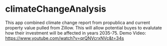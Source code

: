 # climateChangeAnalysis
This app combined climate change report from propublica and current property value pulled from Zillow. This will allow potential buyes to evalutate how their investment will be affected in years 2035-75. 
Demo Video: https://www.youtube.com/watch?v=qrQNVcrxNVc&t=34s
